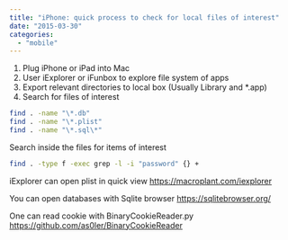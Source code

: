 ```yaml
---
title: "iPhone: quick process to check for local files of interest"
date: "2015-03-30"
categories: 
  - "mobile"
---
```


1. Plug iPhone or iPad into Mac
2. User iExplorer or iFunbox to explore file system of apps
3. Export relevant directories to local box (Usually Library and \*.app)
4. Search for files of interest

```bash
find . -name "\*.db"
find . -name "\*.plist"
find . -name "\*.sql\*"
```

Search inside the files for items of interest

```bash
find . -type f -exec grep -l -i "password" {} +
```

iExplorer can open plist in quick view
https://macroplant.com/iexplorer

You can open databases with Sqlite browser
https://sqlitebrowser.org/

One can read cookie with BinaryCookieReader.py
https://github.com/as0ler/BinaryCookieReader
